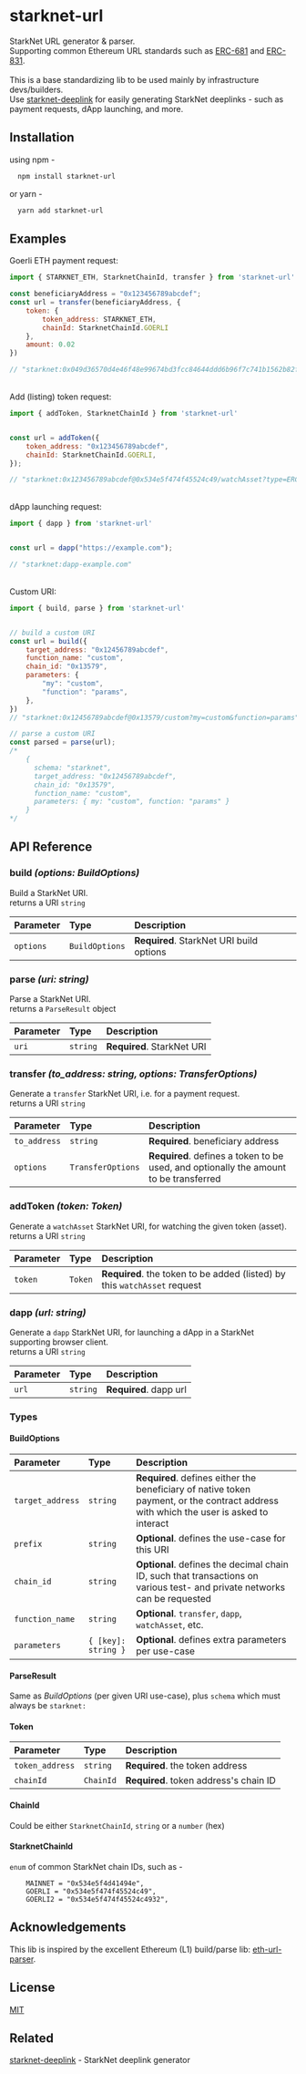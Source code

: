 # starknet-url

StarkNet URL generator & parser.
\
Supporting common Ethereum URL standards such as [ERC-681](https://eips.ethereum.org/EIPS/eip-681) and [ERC-831](https://eips.ethereum.org/EIPS/eip-831).
\
\
This is a base standardizing lib to be used mainly by infrastructure devs/builders.\
Use [starknet-deeplink](https://www.npmjs.com/package/starknet-deeplink)
for easily generating StarkNet deeplinks - such as payment requests, dApp launching, and more.
## Installation

using npm -
```bash
  npm install starknet-url
```
or yarn -

```bash
  yarn add starknet-url
``` 


## Examples

Goerli ETH payment request:

```javascript
import { STARKNET_ETH, StarknetChainId, transfer } from 'starknet-url'

const beneficiaryAddress = "0x123456789abcdef";
const url = transfer(beneficiaryAddress, {
    token: {
        token_address: STARKNET_ETH,
        chainId: StarknetChainId.GOERLI
    },
    amount: 0.02
})

// "starknet:0x049d36570d4e46f48e99674bd3fcc84644ddd6b96f7c741b1562b82f9e004dc7@0x534e5f474f45524c49/transfer?address=0x123456789abcdef&uint256=2e-2"
```
\
Add (listing) token request:

```javascript
import { addToken, StarknetChainId } from 'starknet-url'


const url = addToken({
    token_address: "0x123456789abcdef",
    chainId: StarknetChainId.GOERLI,
});

// "starknet:0x123456789abcdef@0x534e5f474f45524c49/watchAsset?type=ERC20"
```
\
dApp launching request:

```javascript
import { dapp } from 'starknet-url'


const url = dapp("https://example.com");

// "starknet:dapp-example.com"
```
\
Custom URI:

```javascript
import { build, parse } from 'starknet-url'


// build a custom URI
const url = build({
    target_address: "0x12456789abcdef",
    function_name: "custom",
    chain_id: "0x13579",
    parameters: {
        "my": "custom",
        "function": "params",
    },
})
// "starknet:0x12456789abcdef@0x13579/custom?my=custom&function=params"

// parse a custom URI
const parsed = parse(url);
/*
    {
      schema: "starknet",
      target_address: "0x12456789abcdef",
      chain_id: "0x13579",
      function_name: "custom",
      parameters: { my: "custom", function: "params" }
    }
*/
```
## API Reference

### build _(options: BuildOptions)_
Build a StarkNet URI.
\
returns a URI `string`

| Parameter | Type           | Description                              |
|:----------|:---------------|:-----------------------------------------|
| `options` | `BuildOptions` | **Required**. StarkNet URI build options |


### parse _(uri: string)_
Parse a StarkNet URI.
\
returns a `ParseResult` object

| Parameter | Type     | Description                |
|:----------|:---------|:---------------------------|
| `uri`     | `string` | **Required**. StarkNet URI |

### transfer _(to_address: string, options: TransferOptions)_
Generate a `transfer` StarkNet URI, i.e. for a payment request.
\
returns a URI `string`

| Parameter    | Type              | Description                                                                           |
|:-------------|:------------------|:--------------------------------------------------------------------------------------|
| `to_address` | `string`          | **Required**. beneficiary address                                                     |
| `options`    | `TransferOptions` | **Required**. defines a token to be used, and optionally the amount to be transferred |

### addToken _(token: Token)_
Generate a `watchAsset` StarkNet URI, for watching the given token (asset).
\
returns a URI `string`

| Parameter | Type    | Description                                                               |
|:----------|:--------|:--------------------------------------------------------------------------|
| `token`   | `Token` | **Required**. the token to be added (listed) by this `watchAsset` request |

### dapp _(url: string)_
Generate a `dapp` StarkNet URI, for launching a dApp in a StarkNet supporting browser client.
\
returns a URI `string`

| Parameter | Type     | Description            |
|:----------|:---------|:-----------------------|
| `url`     | `string` | **Required**. dapp url |

### Types

#### BuildOptions

| Parameter        | Type                | Description                                                                                                                            |
|:-----------------|:--------------------|:---------------------------------------------------------------------------------------------------------------------------------------|
| `target_address` | `string`            | **Required**. defines either the beneficiary of native token payment, or the contract address with which the user is asked to interact |
| `prefix`         | `string`            | **Optional**. defines the use-case for this URI                                                                                        |
| `chain_id`       | `string`            | **Optional**. defines the decimal chain ID, such that transactions on various test- and private networks can be requested              |
| `function_name`  | `string`            | **Optional**. `transfer`, `dapp`, `watchAsset`, etc.                                                                                   |
| `parameters`     | `{ [key]: string }` | **Optional**. defines extra parameters per use-case                                                                                    |

#### ParseResult

Same as *BuildOptions* (per given URI use-case), plus `schema` which must always be `starknet:`

#### Token
| Parameter       | Type      | Description                            |
|:----------------|:----------|:---------------------------------------|
| `token_address` | `string`  | **Required**. the token address        |
| `chainId`       | `ChainId` | **Required**. token address's chain ID |

#### ChainId
Could be either `StarknetChainId`, `string` or a `number` (hex)

#### StarknetChainId
`enum` of common StarkNet chain IDs, such as -
```
    MAINNET = "0x534e5f4d41494e",
    GOERLI = "0x534e5f474f45524c49",
    GOERLI2 = "0x534e5f474f45524c4932",
```
## Acknowledgements
This lib is inspired by the excellent Ethereum (L1) build/parse lib: [eth-url-parser](https://github.com/brunobar79/eth-url-parser).

## License

[MIT](https://choosealicense.com/licenses/mit/)


## Related

[starknet-deeplink](https://www.npmjs.com/package/starknet-deeplink) - StarkNet deeplink generator
